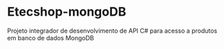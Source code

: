 # Etecshop-mongoDB
Projeto integrador de desenvolvimento de API C# para acesso a produtos em banco de dados MongoDB
